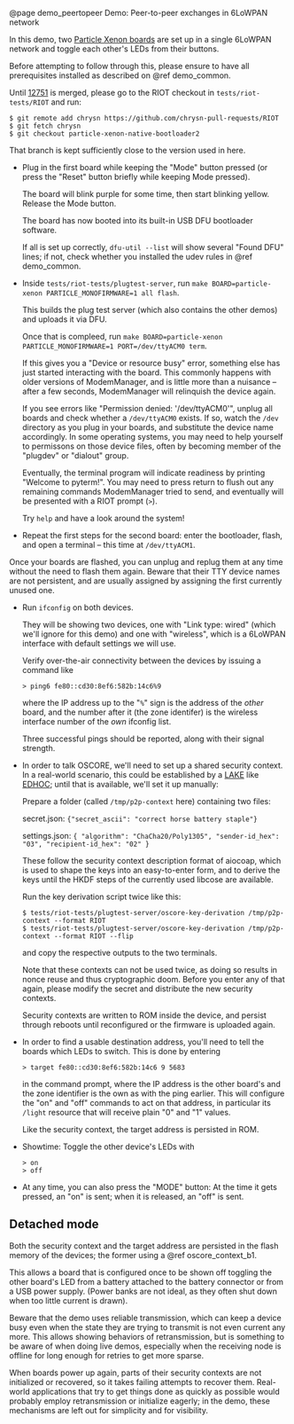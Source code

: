 @page demo_peertopeer Demo: Peer-to-peer exchanges in 6LoWPAN network

In this demo,
two [Particle Xenon boards](https://docs.particle.io/xenon/) are set up in a single 6LoWPAN network
and toggle each other's LEDs from their buttons.

Before attempting to follow through this,
please ensure to have all prerequisites installed as described on @ref demo_common.

Until [12751](https://github.com/RIOT-OS/RIOT/pull/12751) is merged,
please go to the RIOT checkout in `tests/riot-tests/RIOT` and run:

    $ git remote add chrysn https://github.com/chrysn-pull-requests/RIOT
    $ git fetch chrysn
    $ git checkout particle-xenon-native-bootloader2

That branch is kept sufficiently close to the version used in here.

* Plug in the first board while keeping the "Mode" button pressed (or press the "Reset" button briefly while keeping Mode pressed).

  The board will blink purple for some time, then start blinking yellow. Release the Mode button.

  The board has now booted into its built-in USB DFU bootloader software.

  If all is set up correctly,
  `dfu-util --list`
  will show several "Found DFU" lines;
  if not, check whether you installed the udev rules in @ref demo_common.

* Inside `tests/riot-tests/plugtest-server`, run `make BOARD=particle-xenon PARTICLE_MONOFIRMWARE=1 all flash`.

  This builds the plug test server
  (which also contains the other demos)
  and uploads it via DFU.

  Once that is compleed, run `make BOARD=particle-xenon PARTICLE_MONOFIRMWARE=1 PORT=/dev/ttyACM0 term`.

  If this gives you a "Device or resource busy" error,
  something else has just started interacting with the board.
  This commonly happens with older versions of ModemManager,
  and is little more than a nuisance –
  after a few seconds,
  ModemManager will relinquish the device again.

  If you see errors like "Permission denied: '/dev/ttyACM0'", unplug all boards and check whether a `/dev/ttyACM0` exists.
  If so, watch the `/dev` directory as you plug in your boards,
  and substitute the device name accordingly.
  In some operating systems, you may need to help yourself to permissons on those device files,
  often by becoming member of the "plugdev" or "dialout" group.

  Eventually, the terminal program will indicate readiness by printing "Welcome to pyterm!".
  You may need to press return to flush out any remaining commands ModemManager tried to send,
  and eventually will be presented with a RIOT prompt (`>`).

  Try `help` and have a look around the system!

* Repeat the first steps for the second board: enter the bootloader, flash, and open a terminal – this time at `/dev/ttyACM1`.

Once your boards are flashed, you can unplug and replug them at any time
without the need to flash them again.
Beware that their TTY device names are not persistent,
and are usually assigned by assigning the first currently unused one.

* Run `ifconfig` on both devices.

  They will be showing two devices,
  one with "Link type: wired" (which we'll ignore for this demo)
  and one with "wireless",
  which is a 6LoWPAN interface with default settings we will use.

  Verify over-the-air connectivity between the devices by issuing a command like

      > ping6 fe80::cd30:8ef6:582b:14c6%9

  where the IP address up to the "`%`" sign is the address of the *other* board,
  and the number after it (the zone identifer) is the wireless interface number of the *own* ifconfig list.

  Three successful pings should be reported, along with their signal strength.

* In order to talk OSCORE, we'll need to set up a shared security context.
  In a real-world scenario, this could be established by a [LAKE](https://datatracker.ietf.org/wg/lake/about/) like [EDHOC](https://tools.ietf.org/html/draft-selander-lake-edhoc-00);
  until that is available, we'll set it up manually:

  Prepare a folder (called `/tmp/p2p-context` here) containing two files:

  secret.json: `{"secret_ascii": "correct horse battery staple"}`

  settings.json: `{ "algorithm": "ChaCha20/Poly1305", "sender-id_hex": "03", "recipient-id_hex": "02" }`

  These follow the security context description format of aiocoap, which is used to shape the keys into an easy-to-enter form,
  and to derive the keys until the HKDF steps of the currently used libcose are available.

  Run the key derivation script twice like this:

      $ tests/riot-tests/plugtest-server/oscore-key-derivation /tmp/p2p-context --format RIOT
      $ tests/riot-tests/plugtest-server/oscore-key-derivation /tmp/p2p-context --format RIOT --flip

  and copy the respective outputs to the two terminals.

  Note that these contexts can not be used twice, as doing so results in nonce reuse and thus cryptographic doom.
  Before you enter any of that again, please modify the secret and distribute the new security contexts.

  Security contexts are written to ROM inside the device,
  and persist through reboots until reconfigured or the firmware is uploaded again.

* In order to find a usable destination address,
  you'll need to tell the boards which LEDs to switch.
  This is done by entering

      > target fe80::cd30:8ef6:582b:14c6 9 5683

  in the command prompt, where the IP address is the other board's and the zone identifier is the own as with the ping earlier.
  This will configure the "on" and "off" commands to act on that address,
  in particular its `/light` resource that will receive plain "0" and "1" values.

  Like the security context,
  the target address is persisted in ROM.

* Showtime: Toggle the other device's LEDs with

      > on
      > off

* At any time, you can also press the "MODE" button:
  At the time it gets pressed, an "on" is sent;
  when it is released, an "off" is sent.

Detached mode
-------------

Both the security context and the target address
are persisted in the flash memory of the devices;
the former using a @ref oscore_context_b1.

This allows a board that is configured once to be shown off toggling the other board's LED
from a battery attached to the battery connector
or from a USB power supply.
(Power banks are not ideal, as they often shut down when too little current is drawn).

Beware that the demo uses reliable transmission,
which can keep a device busy even when the state they are trying to transmit is not even current any more.
This allows showing behaviors of retransmission,
but is something to be aware of when doing live demos,
especially when the receiving node is offline for long enough for retries to get more sparse.

When boards power up again, parts of their security contexts are not initialized or recovered,
so it takes failing attempts to recover them.
Real-world applications that try to get things done as quickly as possible
would probably employ retransmission or initialize eagerly;
in the demo, these mechanisms are left out for simplicity and for visibility.
